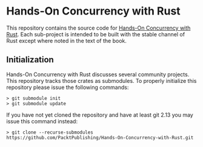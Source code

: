 # Hands-On Concurrency with Rust

This repository contains the source code for 
[Hands-On Concurrency with Rust](https://www.packtpub.com/application-development/hands-concurrency-rust). 
Each sub-project is intended to be built with the stable channel of Rust except
where noted in the text of the book. 

## Initialization

Hands-On Concurrency with Rust discusses several community projects. This repository tracks
those crates as submodules. To properly initialize this repository please issue
the following commands:

```
> git submodule init
> git submodule update
```

If you have not yet cloned the repository and have at least git 2.13 you may
issue this command instead:

```
> git clone --recurse-submodules https://github.com/PacktPublishing/Hands-On-Concurrency-with-Rust.git
```
